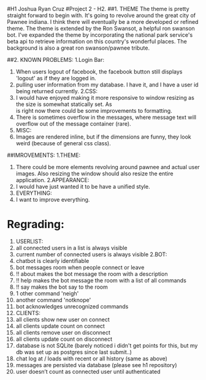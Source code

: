 #H1 Joshua Ryan Cruz
#Project 2 - H2.
##1. THEME
    The theme is pretty straight forward to begin with. It's going to revolve around the great city of Pawnee indiana. I think
    there will eventually be a more developed or refined theme. The theme is extended by the Ron Swansot, a helpful ron swanson bot. 
    I've expanded the theme by incorporating the national park service's beta api to retrieve information on this country's wonderful 
    places. The background is also a great ron swanson/pawnee tribute.
    
##2. KNOWN PROBLEMS:
1.Login Bar:
  1. When users logout of facebook, the facebook button still displays 'logout' as if they are logged in.
  2. pulling user information from my database. I have it, and I have a user id being returned currently. 
2.CSS:
  1. I would have enjoyed making it more responsive to window resizing as the size is somewhat statically set. As  
     is right now there could be some improvements to formatting.
  2. There is sometimes overflow in the messages, where message text will overflow out of the message container (rare).
3. MISC:
  1. Images are rendered inline, but if the dimensions are funny, they look weird (because of general css class).


##IMROVEMENTS:
1.THEME:
  1. There could be more elements revolving around pawnee and actual user images. Also resizing the window should also resize the entire application. 
2.APPEARANCE:
  1. I would have just wanted it to be have a unified style.
3. EVERYTHING:
  1. I want to improve everything. 



# Regrading:
1. USERLIST: 
  1.  all connected users in a list is always visible
  2.  current number of connected users is always visible
2.BOT:
  1. chatbot is clearly identifiable
  2. bot messages room when people connect or leave
  3. !! about makes the bot message the room with a description
  4. !! help makes the bot message the room with a list of all commands
  5. !! say <something> makes the bot say <something> to the room
  6. 1 other command 'neigh'
  7. another command 'notknope'
  8. bot acknowledges unrecognized commands
3. CLIENTS:
  1.  all clients show new user on connect
  2.  all clients update count on connect
  3.  all clients remove user on disconnect
  4.  all clients update count on disconnect
  5.  database is not SQLite (barely noticed i didn't get points for this, but my db was set up as postgres since last submit..)
  6.  chat log at / loads with recent or all history (same as above)
  7.  messages are persisted via database (please see h1 repository)
  8.  user doesn’t count as connected user until authenticated
